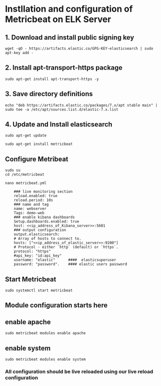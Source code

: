 # Instllation and configuration of Metricbeat on ELK Server

## 1. Download and install public signing key 

    wget -qO - https://artifacts.elastic.co/GPG-KEY-elasticsearch | sudo apt-key add -

## 2. Install apt-transport-https package

    sudo apt-get install apt-transport-https -y

## 3. Save directory definitions

    echo "deb https://artifacts.elastic.co/packages/7.x/apt stable main" | sudo tee -a /etc/apt/sources.list.d/elastic-7.x.list


## 4. Update and Install elasticsearch

    sudo apt-get update 

    sudo apt-get install metricbeat

## Configure Metribeat

    sudo su
    cd /etc/metricbeat

    nano metricbeat.yml

        ### live monitoring section 
        reload.enabled: true
        reload.period: 10s
        ### name and tag
        name: webserver
        Tags: demo-web
        ### enable kibana dashboards
        Setup.dashboards.enabled: true
        host: <<ip_address_of_Kibana_server>>:5601
        ### output configuration
        output.elasticsearch:
        # Array of hosts to connect to.
        hosts: ["<<ip_address_of_elastic_server>>:9200"]
        # Protocol - either `http` (default) or `https`.
        protocol: "https"
        #api_key: "id:api_key"
        username: "elastic"      ####  elasticsuperuser
        password: "password".    #### elastic users password

## Start Metricbeat

    sudo systemctl start metricbeat

## Module configuration starts here

## enable apache

    sudo metricbeat modules enable apache

## enable system

    sudo metricbeat modules enable system



### All configuration should be live reloaded using our live reload configuration



